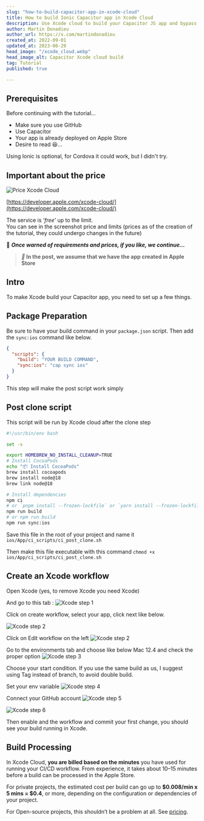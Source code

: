 ```yaml
---
slug: "how-to-build-capacitor-app-in-xcode-cloud"
title: How to build Ionic Capacitor app in Xcode Cloud
description: Use Xcode cloud to build your Capacitor JS app and bypass the need of MacOS.
author: Martin Donadieu
author_url: https://x.com/martindonadieu
created_at: 2022-09-01
updated_at: 2023-06-29
head_image: "/xcode_cloud.webp"
head_image_alt: Capacitor Xcode cloud build
tag: Tutorial
published: true

---
```


## Prerequisites

Before continuing with the tutorial…

-   Make sure you use GitHub
-   Use Capacitor
-   Your app is already deployed on Apple Store
-   Desire to read 😆…

Using Ionic is optional, for Cordova it could work, but I didn't try.

## Important about the price

![Price Xcode Cloud](/xcode_cloud_price.webp)

[https://developer.apple.com/xcode-cloud/](https://developer.apple.com/xcode-cloud/)

The service is ‘_free’_ up to the limit.  
You can see in the screenshot price and limits (prices as of the creation of the tutorial, they could undergo changes in the future)

🔴 **_Once warned of requirements and prices, if you like, we continue..._**

> **_📣_ In the post, we assume that we have the app created in Apple Store**

## Intro

To make Xcode build your Capacitor app, you need to set up a few things.

## Package Preparation

Be sure to have your build command in your `package.json` script.
Then add the `sync:ios` command like below.

```json
{
  "scripts": {
    "build": "YOUR BUILD COMMAND",
    "sync:ios": "cap sync ios"
  }
}
```
This step will make the post script work simply

## Post clone script
This script will be run by Xcode cloud after the clone step

```bash
#!/usr/bin/env bash

set -x

export HOMEBREW_NO_INSTALL_CLEANUP=TRUE
# Install CocoaPods
echo "📦 Install CocoaPods"
brew install cocoapods
brew install node@18
brew link node@18

# Install dependencies
npm ci
# or `pnpm install --frozen-lockfile` or `yarn install --frozen-lockfile` or bun install
npm run build 
# or npm run build
npm run sync:ios
```

Save this file in the root of your project and name it `ios/App/ci_scripts/ci_post_clone.sh`

Then make this file executable with this command `chmod +x ios/App/ci_scripts/ci_post_clone.sh`

## Create an Xcode workflow

Open Xcode (yes, to remove Xcode you need Xcode)

And go to this tab :
![Xcode step 1](/xcode_step_1.webp)

Click on create workflow, select your app, click next like below.

![Xcode step 2](/xcode_step_2.webp)

Click on Edit workflow on the left
![Xcode step 2](/xcode_step_3.webp)

Go to the environments tab and choose like below Mac 12.4 and check the proper option
![Xcode step 3](/xcode_step_3.webp)

Choose your start condition.
If you use the same build as us, I suggest using Tag instead of branch, to avoid double build.

Set your env variable
![Xcode step 4](/xcode_step_4.webp)

Connect your GitHub account
![Xcode step 5](/xcode_step_5.webp)

![Xcode step 6](/xcode_step_6.webp)


Then enable and the workflow and commit your first change, you should see your build running in Xcode.

## **Build Processing**

In Xcode Cloud, **you are billed based on the minutes** you have used for running your CI/CD workflow. From experience, it takes about 10–15 minutes before a build can be processed in the Apple Store.

For private projects, the estimated cost per build can go up to **$0.008/min x 5 mins = $0.4**, or more, depending on the configuration or dependencies of your project.

For Open-source projects, this shouldn’t be a problem at all. See [pricing](https://github.com/pricing).
